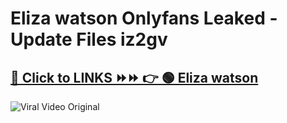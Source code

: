 
 # Eliza watson Onlyfans Leaked - Update Files iz2gv

## <h2><a href="https://clipsfans.com/Eliza_watson&ref=git">🔗 Click to LINKS ⏩⏩ 👉 🟢 Eliza watson </a></h2>

<a href="https://clipsfans.com/Eliza_watson&ref=git" rel="nofollow" data-target="animated-image.originalLink"><img src="https://i.ibb.co.com/xMMVF88/686577567.gif" alt="Viral Video Original" style="max-width: 100%; display: inline-block;" data-target="animated-image.originalImage"></a>

